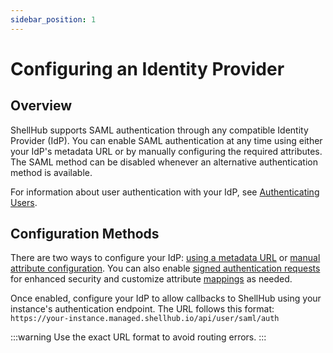 ```yaml
---
sidebar_position: 1
---
```


# Configuring an Identity Provider

## Overview

ShellHub supports SAML authentication through any compatible Identity Provider
(IdP). You can enable SAML authentication at any time using either your IdP's
metadata URL or by manually configuring the required attributes. The SAML
method can be disabled whenever an alternative authentication method is
available.

For information about user authentication with your IdP, see [Authenticating
Users](../authentication).

## Configuration Methods

There are two ways to configure your IdP: [using a metadata
URL](./enabling-with-metadata) or [manual attribute
configuration](./enabling-manual). You can also enable [signed authentication
requests](../signed_authn_requests) for enhanced security and customize
attribute [mappings](../mapping) as needed.

Once enabled, configure your IdP to allow callbacks to ShellHub using your
instance's authentication endpoint. The URL follows this format:
`https://your-instance.managed.shellhub.io/api/user/saml/auth`

:::warning
Use the exact URL format to avoid routing errors.
:::
